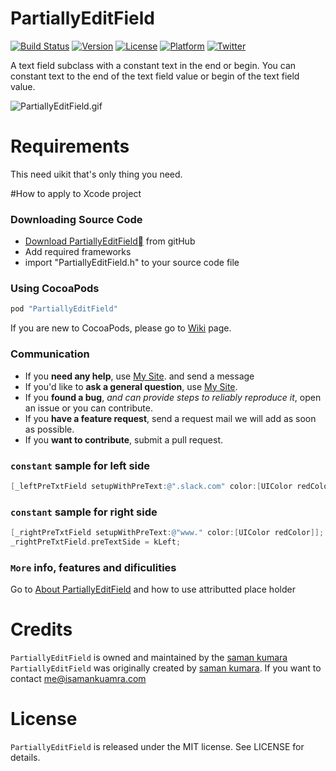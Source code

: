 # PartiallyEditField
[![Build Status](https://travis-ci.org/isamankumara/PartiallyEditField.svg?branch=master)](https://travis-ci.org/isamankumara/PartiallyEditField)
[![Version](https://img.shields.io/cocoapods/v/PartiallyEditField.svg?style=flat)](http://cocoapods.org/pods/PartiallyEditField)
[![License](https://img.shields.io/cocoapods/l/PartiallyEditField.svg?style=flat)](http://cocoapods.org/pods/PartiallyEditField)
[![Platform](https://img.shields.io/cocoapods/p/PartiallyEditField.svg?style=flat)](http://cocoapods.org/pods/PartiallyEditField)
[![Twitter](https://img.shields.io/badge/twitter-@SWframeworks-blue.svg?style=flat)](http://twitter.com/SWframeworks)

A text field subclass with a constant text in the end or begin.
You can constant text to the end of the text field value or begin of the text field value.

![PartiallyEditField.gif](https://raw.githubusercontent.com/isamankumara/PartiallyEditField/master/PartiallyEditField.gif)

# Requirements
This need uikit that's only thing you need.

#How to apply to Xcode project
### Downloading Source Code
- [Download PartiallyEditField](https://github.com/isamankumara/PartiallyEditField/archive/master.zip) from gitHub
- Add required frameworks
- import "PartiallyEditField.h" to your source code file

### Using CocoaPods
```ruby
pod "PartiallyEditField"
```

If you are new to CocoaPods, please go to [Wiki](https://github.com/skywite/SWNetworking/wiki/CocoaPods-in-to-Xcode-Project) page.

### Communication

- If you **need any help**, use [My Site](https://isamankumara.com/frameworks/). and send a message
- If you'd like to **ask a general question**, use [My Site](https://isamankumara.com/frameworks/).
- If you **found a bug**, _and can provide steps to reliably reproduce it_, open an issue or you can contribute.
- If you **have a feature request**, send a request mail we will add as soon as possible.
- If you **want to contribute**, submit a pull request.


### `constant` sample for left side

```objective-c
[_leftPreTxtField setupWithPreText:@".slack.com" color:[UIColor redColor]];
```
### `constant` sample for right side
```objective-c
[_rightPreTxtField setupWithPreText:@"www." color:[UIColor redColor]];
_rightPreTxtField.preTextSide = kLeft;
```

### `More` info, features and dificulities  

Go to [About PartiallyEditField](https://isamankumara.com/2017/09/12/how-to-use-par…d-and-features) and how to use attributted place holder

# Credits

`PartiallyEditField` is owned and maintained by the [saman kumara](https://www.isamankumara.com)
`PartiallyEditField` was originally created by [saman kumara](https://www.isamankumara.com). If you want to contact [me@isamankuamra.com](mailto:me@isamankumara.com)

# License   
`PartiallyEditField` is released under the MIT license. See LICENSE for details.
